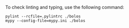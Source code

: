 To check linting and typing, use the following command:
```
pylint --rcfile=.pylintrc ./bolos
mypy --config-file=mypy.ini ./bolos
```
